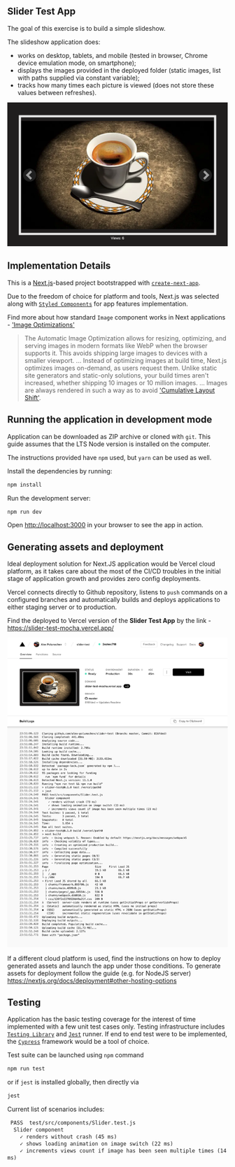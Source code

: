 ## Slider Test App

The goal of this exercise is to build a simple slideshow.

The slideshow application does:

- works on desktop, tablets, and mobile (tested in browser, Chrome device emulation mode, on smartphone);
- displays the images provided in the deployed folder (static images, list with paths supplied via constant variable);
- tracks how many times each picture is viewed (does not store these values between refreshes).

![app screenshot](/public/app_screenshot.png)

## Implementation Details

This is a [Next.js](https://nextjs.org/)-based project bootstrapped with [`create-next-app`](https://nextjs.org/docs/api-reference/create-next-app).

Due to the freedom of choice for platform and tools, Next.js was selected along with [`Styled Components`](https://github.com/styled-components/styled-components) for app features implementation.

Find more about how standard `Image` component works in Next applications - ['Image Optimizations'](https://nextjs.org/docs/basic-features/image-optimization)

> The Automatic Image Optimization allows for resizing, optimizing, and serving images in modern formats like WebP when the browser supports it. This avoids shipping large images to devices with a smaller viewport.
> ...
> Instead of optimizing images at build time, Next.js optimizes images on-demand, as users request them. Unlike static site generators and static-only solutions, your build times aren't increased, whether shipping 10 images or 10 million images.
> ...
> Images are always rendered in such a way as to avoid ['Cumulative Layout Shift'](https://web.dev/cls/).

## Running the application in development mode

Application can be downloaded as ZIP archive or cloned with `git`.
This guide assumes that the LTS Node version is installed on the computer.

The instructions provided have `npm` used, but `yarn` can be used as well.

Install the dependencies by running:

```bash
npm install
```

Run the development server:

```bash
npm run dev
```

Open [http://localhost:3000](http://localhost:3000) in your browser to see the app in action.

## Generating assets and deployment

Ideal deployment solution for Next.JS application would be Vercel cloud platform, as it takes care about the most of the CI/CD troubles in the initial stage of application growth and provides zero config deployments.

Vercel connects directly to Github repository, listens to `push` commands on a configured branches and automatically builds and deploys applications to either staging server or to production.

Find the deployed to Vercel version of the **Slider Test App** by the link - https://slider-test-mocha.vercel.app/

![vercel screenshot](/public/vercel_screenshot.png)

If a different cloud platform is used, find the instructions on how to deploy generated assets and launch the app under those conditions.
To generate assets for deployment follow the guide (e.g. for NodeJS server) https://nextjs.org/docs/deployment#other-hosting-options

## Testing

Application has the basic testing coverage for the interest of time implemented with a few unit test cases only. Testing infrastructure includes [`Testing Library`](https://testing-library.com/) and [`Jest`](https://jestjs.io/en/) runner.
If end to end test were to be implemented, the [`Cypress`](https://www.cypress.io/) framework would be a tool of choice.

Test suite can be launched using `npm` command

```bash
npm run test
```

or if `jest` is installed globally, then directly via

```bash
jest
```

Current list of scenarios includes:

```
 PASS  test/src/components/Slider.test.js
  Slider component
    ✓ renders without crash (45 ms)
    ✓ shows loading animation on image switch (22 ms)
    ✓ increments views count if image has been seen multiple times (14 ms)
```
